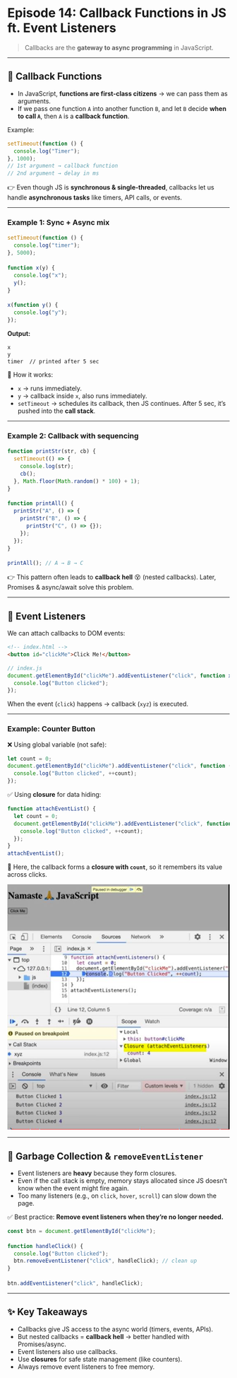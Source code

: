 # Episode 14: Callback Functions in JS ft. Event Listeners

> Callbacks are the **gateway to async programming** in JavaScript.

---

## 🔹 Callback Functions

- In JavaScript, **functions are first-class citizens** → we can pass them as arguments.  
- If we pass one function `A` into another function `B`, and let `B` decide **when to call `A`**, then `A` is a **callback function**.

Example:

```js
setTimeout(function () {
  console.log("Timer");
}, 1000);
// 1st argument → callback function
// 2nd argument → delay in ms
````

👉 Even though JS is **synchronous & single-threaded**, callbacks let us handle **asynchronous tasks** like timers, API calls, or events.

---

### Example 1: Sync + Async mix

```js
setTimeout(function () {
  console.log("timer");
}, 5000);

function x(y) {
  console.log("x");
  y();
}

x(function y() {
  console.log("y");
});
```

**Output:**

```
x
y
timer  // printed after 5 sec
```

📌 How it works:

* `x` → runs immediately.
* `y` → callback inside `x`, also runs immediately.
* `setTimeout` → schedules its callback, then JS continues. After 5 sec, it’s pushed into the **call stack**.

---

### Example 2: Callback with sequencing

```js
function printStr(str, cb) {
  setTimeout(() => {
    console.log(str);
    cb();
  }, Math.floor(Math.random() * 100) + 1);
}

function printAll() {
  printStr("A", () => {
    printStr("B", () => {
      printStr("C", () => {});
    });
  });
}

printAll(); // A → B → C
```

👉 This pattern often leads to **callback hell** 😵 (nested callbacks).
Later, Promises & async/await solve this problem.

---

## 🔹 Event Listeners

We can attach callbacks to DOM events:

```html
<!-- index.html -->
<button id="clickMe">Click Me!</button>
```

```js
// index.js
document.getElementById("clickMe").addEventListener("click", function xyz() {
  console.log("Button clicked");
});
```

When the event (`click`) happens → callback (`xyz`) is executed.

---

### Example: Counter Button

❌ Using global variable (not safe):

```js
let count = 0;
document.getElementById("clickMe").addEventListener("click", function () {
  console.log("Button clicked", ++count);
});
```

✅ Using **closure** for data hiding:

```js
function attachEventList() {
  let count = 0;
  document.getElementById("clickMe").addEventListener("click", function () {
    console.log("Button clicked", ++count);
  });
}
attachEventList();
```

📌 Here, the callback forms a **closure with `count`**, so it remembers its value across clicks.

![Event Listerner Demo](./assets/event.jpg "Event Listerner")

---

## 🔹 Garbage Collection & `removeEventListener`

* Event listeners are **heavy** because they form closures.
* Even if the call stack is empty, memory stays allocated since JS doesn’t know when the event might fire again.
* Too many listeners (e.g., on `click`, `hover`, `scroll`) can slow down the page.

✅ Best practice: **Remove event listeners when they’re no longer needed.**

```js
const btn = document.getElementById("clickMe");

function handleClick() {
  console.log("Button clicked");
  btn.removeEventListener("click", handleClick); // clean up
}

btn.addEventListener("click", handleClick);
```

---

## ✨ Key Takeaways

* Callbacks give JS access to the async world (timers, events, APIs).
* But nested callbacks = **callback hell** → better handled with Promises/async.
* Event listeners also use callbacks.
* Use **closures** for safe state management (like counters).
* Always remove event listeners to free memory.


